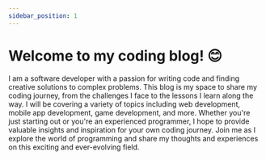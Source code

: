 ```yaml
---
sidebar_position: 1
---
```


# Welcome to my coding blog! 😊

I am a software developer with a passion for writing code and finding creative solutions to complex problems. This blog is my space to share my coding journey, from the challenges I face to the lessons I learn along the way. I will be covering a variety of topics including web development, mobile app development, game development, and more. Whether you're just starting out or you're an experienced programmer, I hope to provide valuable insights and inspiration for your own coding journey. Join me as I explore the world of programming and share my thoughts and experiences on this exciting and ever-evolving field.